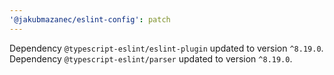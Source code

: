 ```yaml
---
'@jakubmazanec/eslint-config': patch
---
```

Dependency `@typescript-eslint/eslint-plugin` updated to version `^8.19.0`. Dependency `@typescript-eslint/parser` updated to version `^8.19.0`.
